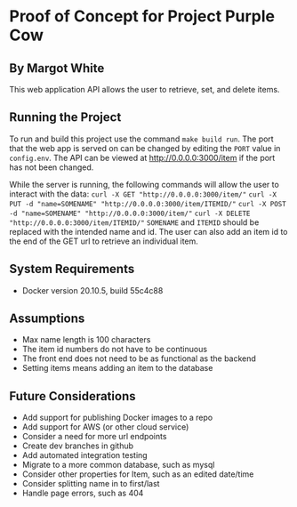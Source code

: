 # Proof of Concept for Project Purple Cow

## By Margot White

This web application API allows the user to retrieve, set, and delete items.

## Running the Project

To run and build this project use the command `make build run`.  The port that the web app is served on can be changed by editing the `PORT` value in `config.env`.  The API can be viewed at <http://0.0.0.0:3000/item> if the port has not been changed.

While the server is running, the following commands will allow the user to interact with the data:
`curl -X GET "http://0.0.0.0:3000/item/"`
`curl -X PUT -d "name=SOMENAME" "http://0.0.0.0:3000/item/ITEMID/"`
`curl -X POST -d "name=SOMENAME" "http://0.0.0.0:3000/item/"`
`curl -X DELETE "http://0.0.0.0:3000/item/ITEMID/"`
`SOMENAME` and `ITEMID` should be replaced with the intended name and id. The user can also add an item id to the end of the GET url to retrieve an individual item.

## System Requirements

* Docker version 20.10.5, build 55c4c88

## Assumptions

* Max name length is 100 characters
* The item id numbers do not have to be continuous
* The front end does not need to be as functional as the backend
* Setting items means adding an item to the database

## Future Considerations

* Add support for publishing Docker images to a repo
* Add support for AWS (or other cloud service)
* Consider a need for more url endpoints
* Create dev branches in github
* Add automated integration testing
* Migrate to a more common database, such as mysql
* Consider other properties for Item, such as an edited date/time
* Consider splitting name in to first/last
* Handle page errors, such as 404
